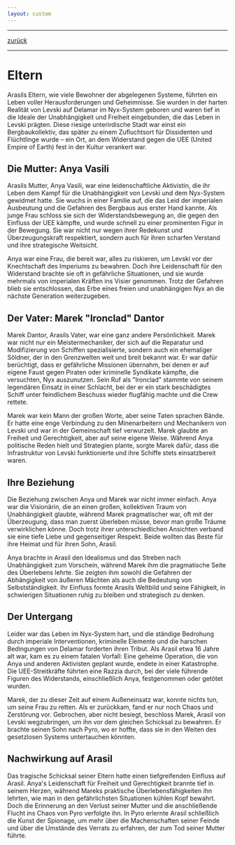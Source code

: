 ```yaml
---
layout: custom
---
```


---
[zurück](./about.html)

---

# Eltern

Arasils Eltern, wie viele Bewohner der abgelegenen Systeme, führten ein Leben voller Herausforderungen und Geheimnisse. Sie wurden in der harten Realität von Levski auf Delamar im Nyx-System geboren und waren tief in die Ideale der Unabhängigkeit und Freiheit eingebunden, die das Leben in Levski prägten. Diese riesige unterirdische Stadt war einst ein Bergbaukollektiv, das später zu einem Zufluchtsort für Dissidenten und Flüchtlinge wurde – ein Ort, an dem Widerstand gegen die UEE (United Empire of Earth) fest in der Kultur verankert war.

## Die Mutter: Anya Vasili
Arasils Mutter, Anya Vasili, war eine leidenschaftliche Aktivistin, die ihr Leben dem Kampf für die Unabhängigkeit von Levski und dem Nyx-System gewidmet hatte. Sie wuchs in einer Familie auf, die das Leid der imperialen Ausbeutung und die Gefahren des Bergbaus aus erster Hand kannte. Als junge Frau schloss sie sich der Widerstandsbewegung an, die gegen den Einfluss der UEE kämpfte, und wurde schnell zu einer prominenten Figur in der Bewegung. Sie war nicht nur wegen ihrer Redekunst und Überzeugungskraft respektiert, sondern auch für ihren scharfen Verstand und ihre strategische Weitsicht.

Anya war eine Frau, die bereit war, alles zu riskieren, um Levski vor der Knechtschaft des Imperiums zu bewahren. Doch ihre Leidenschaft für den Widerstand brachte sie oft in gefährliche Situationen, und sie wurde mehrmals von imperialen Kräften ins Visier genommen. Trotz der Gefahren blieb sie entschlossen, das Erbe eines freien und unabhängigen Nyx an die nächste Generation weiterzugeben.

## Der Vater: Marek "Ironclad" Dantor
Marek Dantor, Arasils Vater, war eine ganz andere Persönlichkeit. Marek war nicht nur ein Meistermechaniker, der sich auf die Reparatur und Modifizierung von Schiffen spezialisierte, sondern auch ein ehemaliger Söldner, der in den Grenzwelten weit und breit bekannt war. Er war dafür berüchtigt, dass er gefährliche Missionen übernahm, bei denen er auf eigene Faust gegen Piraten oder kriminelle Syndikate kämpfte, die versuchten, Nyx auszunutzen. Sein Ruf als "Ironclad" stammte von seinem legendären Einsatz in einer Schlacht, bei der er ein stark beschädigtes Schiff unter feindlichem Beschuss wieder flugfähig machte und die Crew rettete.

Marek war kein Mann der großen Worte, aber seine Taten sprachen Bände. Er hatte eine enge Verbindung zu den Minenarbeitern und Mechanikern von Levski und war in der Gemeinschaft tief verwurzelt. Marek glaubte an Freiheit und Gerechtigkeit, aber auf seine eigene Weise. Während Anya politische Reden hielt und Strategien plante, sorgte Marek dafür, dass die Infrastruktur von Levski funktionierte und ihre Schiffe stets einsatzbereit waren.

## Ihre Beziehung
Die Beziehung zwischen Anya und Marek war nicht immer einfach. Anya war die Visionärin, die an einen großen, kollektiven Traum von Unabhängigkeit glaubte, während Marek pragmatischer war, oft mit der Überzeugung, dass man zuerst überleben müsse, bevor man große Träume verwirklichen könne. Doch trotz ihrer unterschiedlichen Ansichten verband sie eine tiefe Liebe und gegenseitiger Respekt. Beide wollten das Beste für ihre Heimat und für ihren Sohn, Arasil.

Anya brachte in Arasil den Idealismus und das Streben nach Unabhängigkeit zum Vorschein, während Marek ihm die pragmatische Seite des Überlebens lehrte. Sie zeigten ihm sowohl die Gefahren der Abhängigkeit von äußeren Mächten als auch die Bedeutung von Selbstständigkeit. Ihr Einfluss formte Arasils Weltbild und seine Fähigkeit, in schwierigen Situationen ruhig zu bleiben und strategisch zu denken.

## Der Untergang
Leider war das Leben im Nyx-System hart, und die ständige Bedrohung durch imperiale Interventionen, kriminelle Elemente und die harschen Bedingungen von Delamar forderten ihren Tribut. Als Arasil etwa 16 Jahre alt war, kam es zu einem fatalen Vorfall: Eine geheime Operation, die von Anya und anderen Aktivisten geplant wurde, endete in einer Katastrophe. Die UEE-Streitkräfte führten eine Razzia durch, bei der viele führende Figuren des Widerstands, einschließlich Anya, festgenommen oder getötet wurden.

Marek, der zu dieser Zeit auf einem Außeneinsatz war, konnte nichts tun, um seine Frau zu retten. Als er zurückkam, fand er nur noch Chaos und Zerstörung vor. Gebrochen, aber nicht besiegt, beschloss Marek, Arasil von Levski wegzubringen, um ihn vor dem gleichen Schicksal zu bewahren. Er brachte seinen Sohn nach Pyro, wo er hoffte, dass sie in den Weiten des gesetzlosen Systems untertauchen könnten.

## Nachwirkung auf Arasil
Das tragische Schicksal seiner Eltern hatte einen tiefgreifenden Einfluss auf Arasil. Anya's Leidenschaft für Freiheit und Gerechtigkeit brannte tief in seinem Herzen, während Mareks praktische Überlebensfähigkeiten ihn lehrten, wie man in den gefährlichsten Situationen kühlen Kopf bewahrt. Doch die Erinnerung an den Verlust seiner Mutter und die anschließende Flucht ins Chaos von Pyro verfolgte ihn. In Pyro erlernte Arasil schließlich die Kunst der Spionage, um mehr über die Machenschaften seiner Feinde und über die Umstände des Verrats zu erfahren, der zum Tod seiner Mutter führte.